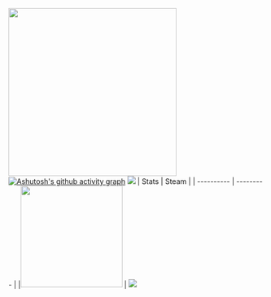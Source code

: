 <a href="https://count.getloli.com"><img align="left" src="https://count.getloli.com/get/@Arks7?theme=gelbooru" width=330></a>
[![Ashutosh's github activity graph](https://activity-graph.herokuapp.com/graph?username=Arks7&bg_color=f4bdd8&color=000000&line=002aff&point=eb0000&area=true&hide_border=true)](https://github.com/ashutosh00710/github-readme-activity-graph)
<img src = "https://capsule-render.vercel.app/api?type=waving&height=250&text=Goodday!&fontAlign=80&fontAlignY=40&color=gradient">
| Stats | Steam |
| ---------- | --------- |
|<img style="height: 200px" src="https://bad-apple-github-readme.vercel.app/api?show_bg=1&username=Arks7"></a> | <a href="https://github.com/CasterWx"><img style="height200px" src="https://steam-stat.vercel.app/api?profileName=FengirkG"></a>
